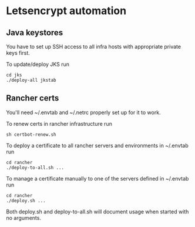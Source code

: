 # Letsencrypt automation

## Java keystores

You have to set up SSH access to all infra hosts with appropriate private keys first.

To update/deploy JKS run

    cd jks
    ./deploy-all jkstab


## Rancher certs

You'll need ~/.envtab and ~/.netrc properly set up for it to work.

To renew certs in rancher infrastructure run

    sh certbot-renew.sh

To deploy a certificate to all rancher servers and environments in ~/.envtab run

    cd rancher
    ./deploy-to-all.sh ... 

To manage a certificate manually to one of the servers defined in ~/.envtab run

    cd rancher
    ./deploy.sh ...

Both deploy.sh and deploy-to-all.sh will document usage when started with no arguments.


